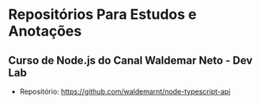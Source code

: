 # Repositórios Para Estudos e Anotações

## Curso de Node.js do Canal Waldemar Neto - Dev Lab

* Repositório: https://github.com/waldemarnt/node-typescript-api 
